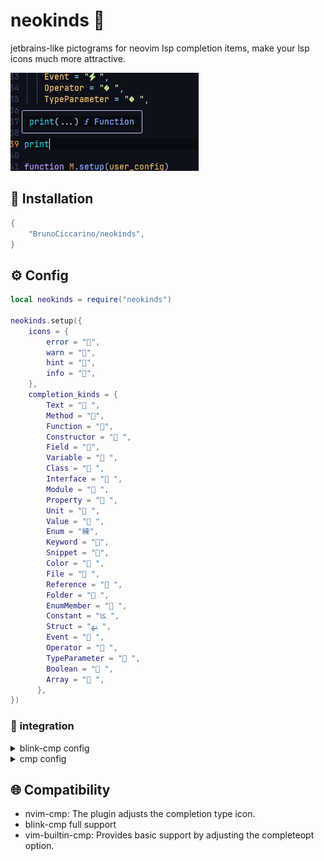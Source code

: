 # neokinds 🥴 

jetbrains-like pictograms for neovim lsp completion items, make your lsp icons much more attractive.
 
![img](./img/neokind.jpg)

## 🍺 Installation

```lua
{
    "BrunoCiccarino/neokinds",
}
```

## ⚙️  Config 

```lua
local neokinds = require("neokinds")

neokinds.setup({
    icons = {
        error = "",
        warn = "",
        hint = "",
        info = "",
    },
    completion_kinds = {
        Text = " ",
        Method = "󰆧",
        Function = "󰊕",
        Constructor = " ",
        Field = "",
        Variable = " ",
        Class = "󰠱 ",
        Interface = " ",
        Module = " ",
        Property = "󰜢 ",
        Unit = " ",
        Value = " ",
        Enum = "練",
        Keyword = "󰌋",
        Snippet = "",
        Color = " ",
        File = " ",
        Reference = " ",
        Folder = " ",
        EnumMember = " ",
        Constant = "ﲀ ",
        Struct = "ﳤ ",
        Event = " ",
        Operator = " ",
        TypeParameter = " ",
        Boolean = " ",
        Array = " ",
      },        
})

```

### 🎨 integration

<details>
<summary> blink-cmp config</summary>

```lua
local neokinds = require("neokinds")

require('blink-cmp').setup({
    completion = {
        list = { selection = function(ctx) return ctx.mode == "cmdline" and "auto_insert" or "preselect" end },
        menu = {
            border = "rounded",
            winhighlight = "Normal:NormalFloat,FloatBorder:FloatBorder,CursorLine:PmenuSel,Search:None",
            draw = {
                components = {
                    kind_icon = {
                        text = function(ctx)
                            
                            local icon = neokinds.config.completion_kinds[ctx.kind] or ""
                            return icon .. " " .. (ctx.kind or "")
                        end,
                        highlight = function(ctx)
                            
                            return "CmpItemKind" .. (ctx.kind or "Default")
                        end,
                    },
                },
            },
        },
    },
}
```
</details>

<details>
<summary> cmp config</summary>

```lua
 formatting = {
    format = function(entry, vim_item)
      vim_item.menu = ({
        nvim_lsp = "[LSP]",
        luasnip = "[Snippet]",
        buffer = "[Buffer]",
        nvim_lua = "[API]",
        path = "[Path]",
        calc = "[Calc]",
        emoji = "[Emoji]",
      })[entry.source.name] or ""
        vim_item.kind = string.format("%s %s", M.config.completion_kinds[vim_item.kind] or "", vim_item.kind)
    return vim_item
    end,
  },
```
</details>

## 🌐 Compatibility

- nvim-cmp: The plugin adjusts the completion type icon.
- blink-cmp full support
- vim-builtin-cmp: Provides basic support by adjusting the completeopt option.

